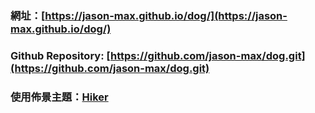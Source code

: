 ### 網址：[https://jason-max.github.io/dog/](https://jason-max.github.io/dog/)


### Github Repository: [https://github.com/jason-max/dog.git](https://github.com/jason-max/dog.git)


### 使用佈景主題：[Hiker](https://itimetraveler.github.io/hexo-theme-hiker/)
